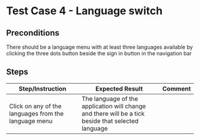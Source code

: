 # Test Case 4 - Language switch

## Preconditions
There should be a language menu with at least three languages available by clicking the three dots button beside the sign in button in the navigation bar

## Steps

| Step/Instruction | Expected Result | Comment |
|------------------|-----------------|---------|
| Click on any of the languages from the language menu | The language of the application will change and there will be a tick beside that selected language |
